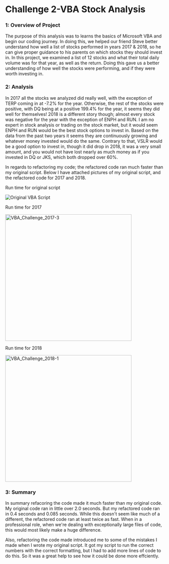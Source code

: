 # Challenge 2-VBA Stock Analysis

### 1: Overview of Project

The purpose of this analysis was to learns the basics of Microsoft VBA and begin our coding journey. In doing this, we helped our friend Steve better understand how well a list of stocks performed in years 2017 & 2018, so he can give proper guidance to his parents on which stocks they should invest in. In this project, we examined a list of 12 stocks and what their total daily volume was for that year, as well as the return. Doing this gave us a better understanding of how well the stocks were performing, and if they were worth investing in.



### 2: Analysis

In 2017 all the stocks we analyzed did really well, with the exception of TERP coming in at -7.2% for the year. Otherwise, the rest of the stocks were positive, with DQ being at a positive 199.4% for the year, it seems they did well for themselves! 2018 is a different story though; almost every stock was negative for the year with the exception of ENPH and RUN. I am no expert in stock analysis or trading on the stock market, but it would seem ENPH and RUN would be the best stock options to invest in. Based on the data from the past two years it seems they are continuously growing and whatever money invested would do the same. Contrary to that, VSLR would be a good option to invest in, though it did drop in 2018, it was a very small amount, and you would not have lost nearly as much money as if you invested in DQ or JKS, which both dropped over 60%.

In regards to refactoring my code; the refactored code ran much faster than my original script. Below I have attached pictures of my original script, and the refactored code for 2017 and 2018.

Run time for original script

![Original VBA Script](https://user-images.githubusercontent.com/95730890/148867304-82dcd624-a077-4bae-b791-4a256077c8fa.PNG)

Run time for 2017

<img width="400" alt="VBA_Challenge_2017-3" src="https://user-images.githubusercontent.com/95730890/148808167-3ea43776-4599-4951-8821-070e602b47ac.PNG">

Run time for 2018

<img width="400" alt="VBA_Challenge_2018-1" src="https://user-images.githubusercontent.com/95730890/148808292-025d2503-2ec1-42fe-8feb-f9d24f20e7d9.PNG">


### 3: Summary

In summary refacoring the code made it much faster than my original code. My original code ran in little over 2.0 seconds. But my refactored code ran in 0.4 seconds and 0.085 seconds. While this doesn't seem like much of a different, the refactored code ran at least twice as fast. When in a professional role, when we're dealing with exceptionally large files of code, this would most likely make a huge difference.

Also, refactoring the code made introduced me to some of the mistakes I made when I wrote my original script. It got my script to run the correct numbers with the correct formatting, but I had to add more lines of code to do this. So it was a great help to see how it could be done more effciently.
